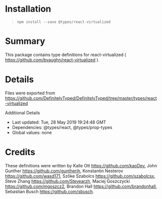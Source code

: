 # Installation
> `npm install --save @types/react-virtualized`

# Summary
This package contains type definitions for react-virtualized ( https://github.com/bvaughn/react-virtualized ).

# Details
Files were exported from https://github.com/DefinitelyTyped/DefinitelyTyped/tree/master/types/react-virtualized

Additional Details
 * Last updated: Tue, 28 May 2019 19:24:48 GMT
 * Dependencies: @types/react, @types/prop-types
 * Global values: none

# Credits
These definitions were written by Kalle Ott <https://github.com/kaoDev>, John Gunther <https://github.com/guntherjh>, Konstantin Nesterov <https://github.com/wasd171>, Szőke Szabolcs <https://github.com/szabolcsx>, Steve Zhang <https://github.com/Stevearzh>, Maciej Goszczycki <https://github.com/mgoszcz2>, Brandon Hall <https://github.com/brandonhall>, Sebastian Busch <https://github.com/sbusch>.
